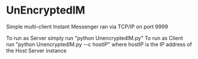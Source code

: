 # UnEncryptedIM
Simple multi-client Instant Messenger ran via  TCP/IP on port 9999

To run as Server simply run "python UnencryptedIM.py" 
To run as Client run "python UnencryptedIM.py --c hostIP" where hostIP is the IP address of the Host Server instance
